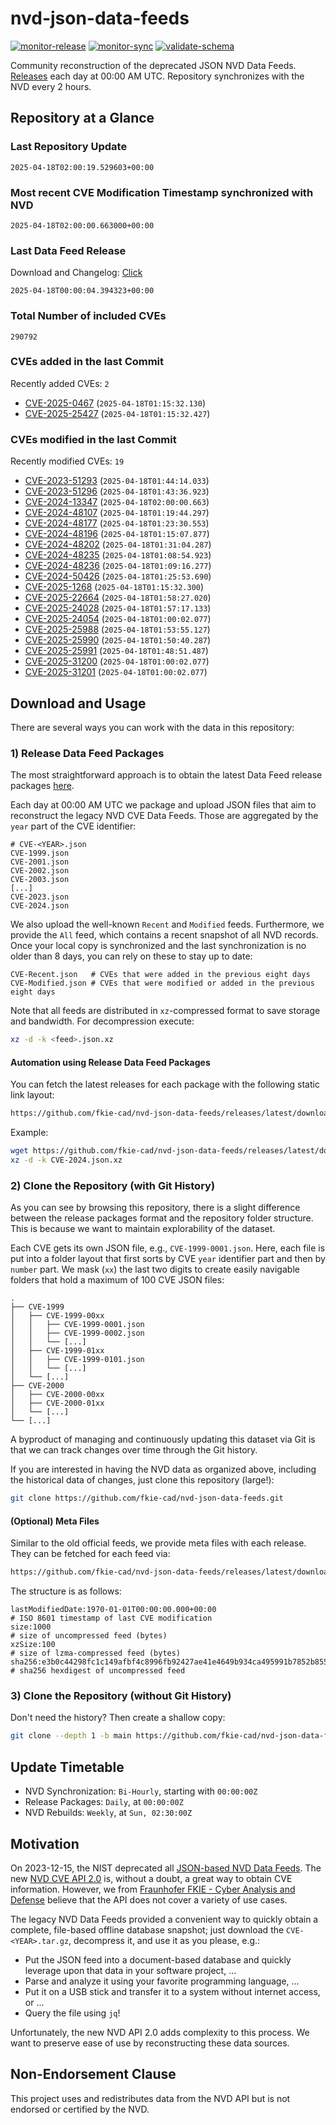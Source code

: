 # nvd-json-data-feeds

[![monitor-release](https://github.com/fkie-cad/nvd-json-data-feeds/actions/workflows/monitor_release.yml/badge.svg)](https://github.com/fkie-cad/nvd-json-data-feeds/actions/workflows/monitor_release.yml)
[![monitor-sync](https://github.com/fkie-cad/nvd-json-data-feeds/actions/workflows/monitor_sync.yml/badge.svg)](https://github.com/fkie-cad/nvd-json-data-feeds/actions/workflows/monitor_sync.yml)
[![validate-schema](https://github.com/fkie-cad/nvd-json-data-feeds/actions/workflows/validate_schema.yml/badge.svg)](https://github.com/fkie-cad/nvd-json-data-feeds/actions/workflows/validate_schema.yml)

Community reconstruction of the deprecated JSON NVD Data Feeds.
[Releases](https://github.com/fkie-cad/nvd-json-data-feeds/releases/latest) each day at 00:00 AM UTC.
Repository synchronizes with the NVD every 2 hours.

## Repository at a Glance

### Last Repository Update

```plain
2025-04-18T02:00:19.529603+00:00
```

### Most recent CVE Modification Timestamp synchronized with NVD

```plain
2025-04-18T02:00:00.663000+00:00
```

### Last Data Feed Release

Download and Changelog: [Click](https://github.com/fkie-cad/nvd-json-data-feeds/releases/latest)

```plain
2025-04-18T00:00:04.394323+00:00
```

### Total Number of included CVEs

```plain
290792
```

### CVEs added in the last Commit

Recently added CVEs: `2`

- [CVE-2025-0467](CVE-2025/CVE-2025-04xx/CVE-2025-0467.json) (`2025-04-18T01:15:32.130`)
- [CVE-2025-25427](CVE-2025/CVE-2025-254xx/CVE-2025-25427.json) (`2025-04-18T01:15:32.427`)


### CVEs modified in the last Commit

Recently modified CVEs: `19`

- [CVE-2023-51293](CVE-2023/CVE-2023-512xx/CVE-2023-51293.json) (`2025-04-18T01:44:14.033`)
- [CVE-2023-51296](CVE-2023/CVE-2023-512xx/CVE-2023-51296.json) (`2025-04-18T01:43:36.923`)
- [CVE-2024-13347](CVE-2024/CVE-2024-133xx/CVE-2024-13347.json) (`2025-04-18T02:00:00.663`)
- [CVE-2024-48107](CVE-2024/CVE-2024-481xx/CVE-2024-48107.json) (`2025-04-18T01:19:44.297`)
- [CVE-2024-48177](CVE-2024/CVE-2024-481xx/CVE-2024-48177.json) (`2025-04-18T01:23:30.553`)
- [CVE-2024-48196](CVE-2024/CVE-2024-481xx/CVE-2024-48196.json) (`2025-04-18T01:15:07.877`)
- [CVE-2024-48202](CVE-2024/CVE-2024-482xx/CVE-2024-48202.json) (`2025-04-18T01:31:04.287`)
- [CVE-2024-48235](CVE-2024/CVE-2024-482xx/CVE-2024-48235.json) (`2025-04-18T01:08:54.923`)
- [CVE-2024-48236](CVE-2024/CVE-2024-482xx/CVE-2024-48236.json) (`2025-04-18T01:09:16.277`)
- [CVE-2024-50426](CVE-2024/CVE-2024-504xx/CVE-2024-50426.json) (`2025-04-18T01:25:53.690`)
- [CVE-2025-1268](CVE-2025/CVE-2025-12xx/CVE-2025-1268.json) (`2025-04-18T01:15:32.300`)
- [CVE-2025-22664](CVE-2025/CVE-2025-226xx/CVE-2025-22664.json) (`2025-04-18T01:58:27.020`)
- [CVE-2025-24028](CVE-2025/CVE-2025-240xx/CVE-2025-24028.json) (`2025-04-18T01:57:17.133`)
- [CVE-2025-24054](CVE-2025/CVE-2025-240xx/CVE-2025-24054.json) (`2025-04-18T01:00:02.077`)
- [CVE-2025-25988](CVE-2025/CVE-2025-259xx/CVE-2025-25988.json) (`2025-04-18T01:53:55.127`)
- [CVE-2025-25990](CVE-2025/CVE-2025-259xx/CVE-2025-25990.json) (`2025-04-18T01:50:40.287`)
- [CVE-2025-25991](CVE-2025/CVE-2025-259xx/CVE-2025-25991.json) (`2025-04-18T01:48:51.487`)
- [CVE-2025-31200](CVE-2025/CVE-2025-312xx/CVE-2025-31200.json) (`2025-04-18T01:00:02.077`)
- [CVE-2025-31201](CVE-2025/CVE-2025-312xx/CVE-2025-31201.json) (`2025-04-18T01:00:02.077`)


## Download and Usage

There are several ways you can work with the data in this repository:

### 1) Release Data Feed Packages

The most straightforward approach is to obtain the latest Data Feed release packages [here](https://github.com/fkie-cad/nvd-json-data-feeds/releases/latest).

Each day at 00:00 AM UTC we package and upload JSON files that aim to reconstruct the legacy NVD CVE Data Feeds.
Those are aggregated by the `year` part of the CVE identifier:

```
# CVE-<YEAR>.json
CVE-1999.json
CVE-2001.json
CVE-2002.json
CVE-2003.json
[...]
CVE-2023.json
CVE-2024.json
```

We also upload the well-known `Recent` and `Modified` feeds.
Furthermore, we provide the `All` feed, which contains a recent snapshot of all NVD records.
Once your local copy is synchronized and the last synchronization is no older than 8 days, you can rely on these to stay up to date:

```plain
CVE-Recent.json   # CVEs that were added in the previous eight days
CVE-Modified.json # CVEs that were modified or added in the previous eight days
```

Note that all feeds are distributed in `xz`-compressed format to save storage and bandwidth.
For decompression execute:

```sh
xz -d -k <feed>.json.xz
```

#### Automation using Release Data Feed Packages

You can fetch the latest releases for each package with the following static link layout:

```sh
https://github.com/fkie-cad/nvd-json-data-feeds/releases/latest/download/CVE-<YEAR>.json.xz
```

Example:

```sh
wget https://github.com/fkie-cad/nvd-json-data-feeds/releases/latest/download/CVE-2024.json.xz
xz -d -k CVE-2024.json.xz
```

### 2) Clone the Repository (with Git History)

As you can see by browsing this repository, there is a slight difference between the release packages format and the repository folder structure.
This is because we want to maintain explorability of the dataset.

Each CVE gets its own JSON file, e.g., `CVE-1999-0001.json`.
Here, each file is put into a folder layout that first sorts by CVE `year` identifier part and then by `number` part.
We mask (`xx`) the last two digits to create easily navigable folders that hold a maximum of 100 CVE JSON files:

```plain
.
├── CVE-1999
│   ├── CVE-1999-00xx
│   │   ├── CVE-1999-0001.json
│   │   ├── CVE-1999-0002.json
│   │   └── [...]
│   ├── CVE-1999-01xx
│   │   ├── CVE-1999-0101.json
│   │   └── [...]
│   └── [...]
├── CVE-2000
│   ├── CVE-2000-00xx
│   ├── CVE-2000-01xx
│   └── [...]
└── [...]
```

A byproduct of managing and continuously updating this dataset via Git is that we can track changes over time through the Git history.

If you are interested in having the NVD data as organized above, including the historical data of changes, just clone this repository (large!):

```sh
git clone https://github.com/fkie-cad/nvd-json-data-feeds.git
```

#### (Optional) Meta Files

Similar to the old official feeds, we provide meta files with each release. They can be fetched for each feed via:

```sh
https://github.com/fkie-cad/nvd-json-data-feeds/releases/latest/download/CVE-<YEAR>.meta
```

The structure is as follows:

```plain
lastModifiedDate:1970-01-01T00:00:00.000+00:00                          # ISO 8601 timestamp of last CVE modification
size:1000                                                               # size of uncompressed feed (bytes)
xzSize:100                                                              # size of lzma-compressed feed (bytes)
sha256:e3b0c44298fc1c149afbf4c8996fb92427ae41e4649b934ca495991b7852b855 # sha256 hexdigest of uncompressed feed
```

### 3) Clone the Repository (without Git History)

Don't need the history? Then create a shallow copy:

```sh
git clone --depth 1 -b main https://github.com/fkie-cad/nvd-json-data-feeds.git
```


## Update Timetable

* NVD Synchronization: `Bi-Hourly`, starting with `00:00:00Z`
* Release Packages: `Daily`, at `00:00:00Z`
* NVD Rebuilds: `Weekly`, at `Sun, 02:30:00Z`


## Motivation

On 2023-12-15, the NIST deprecated all [JSON-based NVD Data Feeds](https://nvd.nist.gov/vuln/data-feeds#divRetirementBanner-1).
The new [NVD CVE API 2.0](https://nvd.nist.gov/developers/vulnerabilities) is, without a doubt, a great way to obtain CVE information.
However, we from [Fraunhofer FKIE - Cyber Analysis and Defense](https://www.fkie.fraunhofer.de/en/departments/cad.html) believe that the API does not cover a variety of use cases.

The legacy NVD Data Feeds provided a convenient way to quickly obtain a complete, file-based offline database snapshot; just download the `CVE-<YEAR>.tar.gz`, decompress it, and use it as you please, e.g.:

- Put the JSON feed into a document-based database and quickly leverage upon that data in your software project, ...
- Parse and analyze it using your favorite programming language, ...
- Put it on a USB stick and transfer it to a system without internet access, or ...
- Query the file using `jq`!

Unfortunately, the new NVD API 2.0 adds complexity to this process.
We want to preserve ease of use by reconstructing these data sources.

## Non-Endorsement Clause

This project uses and redistributes data from the NVD API but is not endorsed or certified by the NVD.